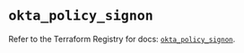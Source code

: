 # `okta_policy_signon`

Refer to the Terraform Registry for docs: [`okta_policy_signon`](https://registry.terraform.io/providers/okta/okta/4.13.0/docs/resources/policy_signon).
